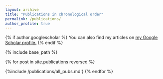 ```yaml
---
layout: archive
title: "Publications in chronological order"
permalink: /publications/
author_profile: true
---
```


{% if author.googlescholar %}
  You can also find my articles on <u><a href="{{author.googlescholar}}">my Google Scholar profile</a>.</u>
{% endif %}

{% include base_path %}

{% for post in site.publications reversed %}
  <!--{% include archive-single.html %}-->
  {%include /publications/all_pubs.md'}
{% endfor %}
